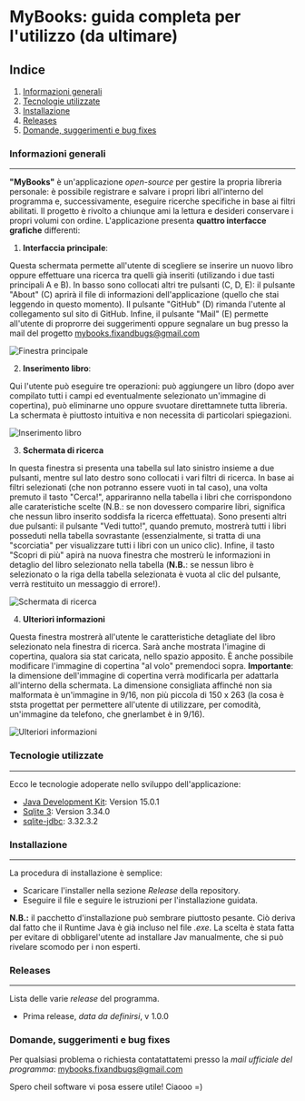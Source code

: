 # MyBooks: guida completa per l'utilizzo (da ultimare)
## Indice
1. [Informazioni generali](#informazioni-generali)
2. [Tecnologie utilizzate](#tecnologie-utilizzate)
3. [Installazione](#installazione)
4. [Releases](#releases)
4. [Domande, suggerimenti e bug fixes](#domande-suggerimenti-e-bug-fixes)

### Informazioni generali
***
**"MyBooks"** è un'applicazione *open-source* per gestire la propria libreria personale: è possibile registrare e salvare i propri libri all'interno del programma
e, successivamente, eseguire ricerche specifiche in base ai filtri abilitati.
Il progetto è rivolto a chiunque ami la lettura e desideri conservare i propri volumi con ordine.
L'applicazione presenta **quattro interfacce grafiche** differenti:

1) **Interfaccia principale**: 

Questa schermata permette all'utente di scegliere se inserire un nuovo libro oppure effettuare una ricerca tra quelli già inseriti (utilizando i due tasti principali A e B).
In basso sono collocati altri tre pulsanti (C, D, E): il pulsante "About" (C) aprirà il file di informazioni dell'applicazione (quello che stai leggendo in questo momento).
Il pulsante "GitHub" (D) rimanda l'utente al collegamento sul sito di GitHub.
Infine, il pulsante "Mail" (E) permette all'utente di proprorre dei suggerimenti oppure segnalare un bug presso la mail del progetto mybooks.fixandbugs@gmail.com



![Finestra principale](https://github.com/RichardBoy05/MyBooks/blob/main/res/window1.png)



2) **Inserimento libro**: 

Qui l'utente può eseguire tre operazioni: può aggiungere un libro (dopo aver compilato tutti i campi ed eventualmente selezionato un'immagine di copertina), può eliminarne
uno oppure svuotare direttamnete tutta libreria. La schermata è piuttosto intuitiva e non necessita di particolari spiegazioni.



![Inserimento libro](https://github.com/RichardBoy05/MyBooks/blob/main/res/window2.png)


3) **Schermata di ricerca**

In questa finestra si presenta una tabella sul lato sinistro insieme a due pulsanti, mentre sul lato destro sono collocati i vari filtri di ricerca.
In base ai filtri selezionati (che non potranno essere vuoti in tal caso), una volta premuto il tasto "Cerca!", appariranno nella tabella i libri che corrispondono alle carateristiche scelte (N.B.: se non dovessero comparire libri, significa che nessun libro inserito soddisfa la ricerca effettuata).
Sono presenti altri due pulsanti: il pulsante "Vedi tutto!", quando premuto, mostrerà tutti i libri posseduti nella tabella sovrastante (essenzialmente, si tratta di una "scorciatia" per visualizzare tutti i libri con un unico clic).
Infine, il tasto "Scopri di più" apirà na nuova finestra che mostrerù le informazioni in detaglio del libro selezionato nella tabella (**N.B.**: se nessun libro è selezionato o la riga della tabella selezionata è vuota al clic del pulsante, verrà restituito un messaggio di errore!).


![Schermata di ricerca](https://github.com/RichardBoy05/MyBooks/blob/main/res/window3.png)



4) **Ulteriori informazioni**

Questa finestra mostrerà all'utente le caratteristiche detagliate del libro selezionato nela finestra di ricerca. Sarà anche mostrata l'imagine di copertina, qualora sia stat caricata, nello spazio apposito. È anche possibile modificare l'immagine di copertina "al volo" premendoci sopra.
**Importante**: la dimensione dell'immagine di copertina verrà modificarla per adattarla all'interno della schermata. La dimensione consigliata affinché non sia malformata è un'immagine in 9/16, non più piccola di 150 x 263 (la cosa è ststa progettat per permettere all'utente di utilizzare, per comodità, un'immagine da telefono, che gnerlambet è in 9/16).


![Ulteriori informazioni](https://github.com/RichardBoy05/MyBooks/blob/main/res/window4.png)


### Tecnologie utilizzate
***
Ecco le tecnologie adoperate nello sviluppo dell'applicazione:
* [Java Development Kit](https://www.oracle.com/it/java/technologies/javase-jdk15-doc-downloads.html): Version 15.0.1 
* [Sqlite 3](https://www.sqlite.org/download.html): Version 3.34.0
* [sqlite-jdbc](https://github.com/xerial/sqlite-jdbc/releases): 3.32.3.2

### Installazione
***
La procedura di installazione è semplice:
* Scaricare l'installer nella sezione *Release* della repository.
* Eseguire il file e seguire le istruzioni per l'installazione guidata.

**N.B.:** il pacchetto d'installazione può sembrare piuttosto pesante. Ciò deriva dal fatto che il Runtime Java è già incluso nel file *.exe*.
La scelta è stata fatta per evitare di obbligarel'utente ad installare Jav manualmente, che si può rivelare scomodo per i non esperti.

### Releases
***
Lista delle varie *release* del programma.
* Prima release, *data da definirsi*, v 1.0.0

### Domande, suggerimenti e bug fixes

Per qualsiasi problema o richiesta contatattatemi presso la *mail ufficiale del programma*: mybooks.fixandbugs@gmail.com

Spero cheil software vi posa essere utile! Ciaooo =)
